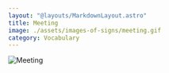 ```yaml
---
layout: "@layouts/MarkdownLayout.astro"
title: Meeting
image: ./assets/images-of-signs/meeting.gif
category: Vocabulary
---
```


![Meeting](@signs/meeting.gif)
